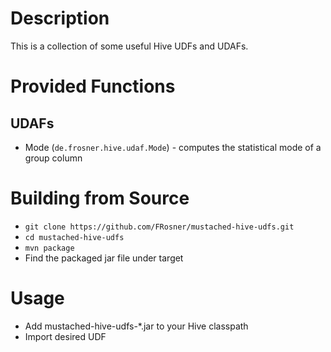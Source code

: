 # Description
This is a collection of some useful Hive UDFs and UDAFs.

# Provided Functions
## UDAFs
- Mode (`de.frosner.hive.udaf.Mode`) - computes the statistical mode of a group column

# Building from Source
- `git clone https://github.com/FRosner/mustached-hive-udfs.git`
- `cd mustached-hive-udfs`
- `mvn package`
- Find the packaged jar file under target

# Usage
- Add mustached-hive-udfs-*.jar to your Hive classpath
- Import desired UDF
